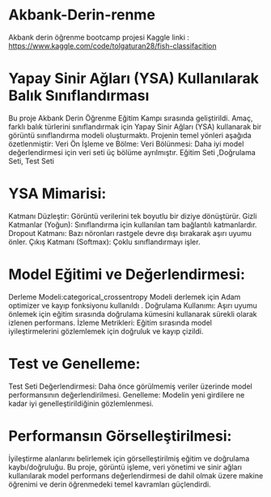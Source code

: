 # Akbank-Derin-renme
Akbank derin öğrenme bootcamp projesi
Kaggle linki : https://www.kaggle.com/code/tolgaturan28/fish-classifacition
# Yapay Sinir Ağları (YSA) Kullanılarak Balık Sınıflandırması
Bu proje Akbank Derin Öğrenme Eğitim Kampı sırasında geliştirildi. Amaç, farklı balık türlerini sınıflandırmak için Yapay Sinir Ağları (YSA) kullanarak bir görüntü sınıflandırma modeli oluşturmaktı. Projenin temel yönleri aşağıda özetlenmiştir:
Veri Ön İşleme ve Bölme:
Veri Bölünmesi: Daha iyi model değerlendirmesi için veri seti üç bölüme ayrılmıştır.
Eğitim Seti ,Doğrulama Seti, Test Seti
# YSA Mimarisi:
Katmanı Düzleştir: Görüntü verilerini tek boyutlu bir diziye dönüştürür.
Gizli Katmanlar (Yoğun): Sınıflandırma için kullanılan tam bağlantılı katmanlardır.
Dropout Katmanı: Bazı nöronları rastgele devre dışı bırakarak aşırı uyumu önler.
Çıkış Katmanı (Softmax): Çoklu sınıflandırmayı işler.
# Model Eğitimi ve Değerlendirmesi:
Derleme Modeli:categorical_crossentropy Modeli derlemek için Adam optimizer ve kayıp fonksiyonu kullanıldı .
Doğrulama Kullanımı: Aşırı uyumu önlemek için eğitim sırasında doğrulama kümesini kullanarak sürekli olarak izlenen performans.
İzleme Metrikleri: Eğitim sırasında model iyileştirmelerini gözlemlemek için doğruluk ve kayıp çizildi.
# Test ve Genelleme:
Test Seti Değerlendirmesi: Daha önce görülmemiş veriler üzerinde model performansının değerlendirilmesi.
Genelleme: Modelin yeni girdilere ne kadar iyi genelleştirildiğinin gözlemlenmesi.
# Performansın Görselleştirilmesi:
İyileştirme alanlarını belirlemek için görselleştirilmiş eğitim ve doğrulama kaybı/doğruluğu.
Bu proje, görüntü işleme, veri yönetimi ve sinir ağları kullanılarak model performans değerlendirmesi de dahil olmak üzere makine öğrenimi ve derin öğrenmedeki temel kavramları güçlendirdi.
